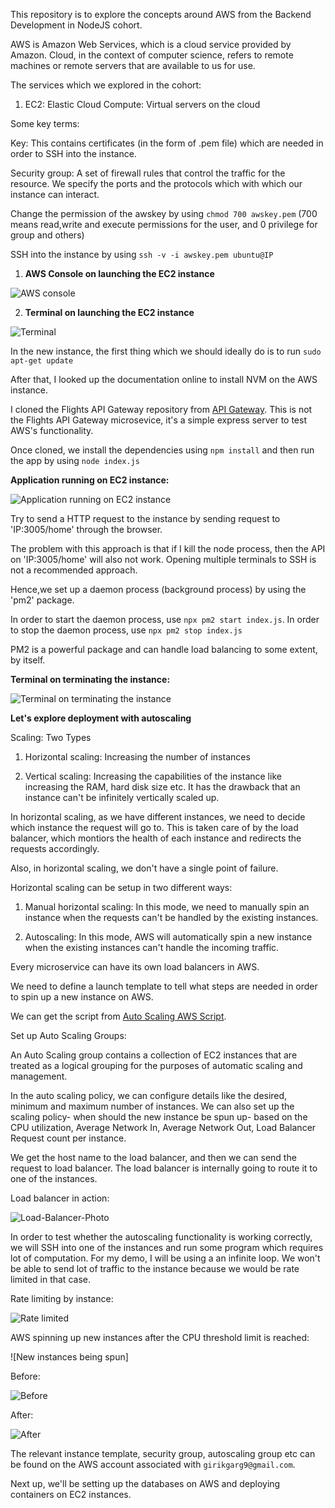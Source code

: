 This repository is to explore the concepts around AWS from the Backend Development in NodeJS cohort.

AWS is Amazon Web Services, which is a cloud service provided by Amazon. Cloud, in the context of computer science, refers to remote machines or remote servers that are available to us for use.

The services which we explored in the cohort:

1. EC2: Elastic Cloud Compute: Virtual servers on the cloud

Some key terms:

Key: This contains certificates (in the form of .pem file) which are needed in order to SSH into the instance.

Security group: A set of firewall rules that control the traffic for the resource. We specify the ports and the protocols which with which our instance can interact.

Change the permission of the awskey by using `chmod 700 awskey.pem` (700 means read,write and execute permissions for the user, and 0 privilege for group and others)

SSH into the instance by using `ssh -v -i awskey.pem ubuntu@IP` 

1. **AWS Console on launching the EC2 instance**

![AWS console](/AWS_console.png)

2. **Terminal on launching the EC2 instance**

![Terminal](/Terminal.png)

In the new instance, the first thing which we should ideally do is to run `sudo apt-get update`

After that, I looked up the documentation online to install NVM on the AWS instance.

I cloned the Flights API Gateway repository from [API Gateway](https://github.com/girikgarg8/API_Gateway). This is not the Flights API Gateway microsevice, it's a simple express server to test AWS's functionality.

Once cloned, we install the dependencies using `npm install` and then run the app by using `node index.js`

**Application running on EC2 instance:**

![Application running on EC2 instance](/Application_running_on_EC2_instance.png)


Try to send a HTTP request to the instance by sending request to 'IP:3005/home' through the browser.

The problem with this approach is that if I kill the node process, then the API on 'IP:3005/home' will also not work. Opening multiple terminals to SSH is not a recommended approach.

Hence,we set up a daemon process (background process) by using the 'pm2' package.

In order to start the daemon process, use `npx pm2 start index.js`. In order to stop the daemon process, use `npx pm2 stop index.js`

PM2 is a powerful package and can handle load balancing to some extent, by itself.

**Terminal on terminating the instance:**

![Terminal on terminating the instance](/Terminal_on_terminating_the_instance.png)

**Let's explore deployment with autoscaling**

Scaling: Two Types

1. Horizontal scaling: Increasing the number of instances

2. Vertical scaling: Increasing the capabilities of the instance like increasing the RAM, hard disk size etc. It has the drawback that an instance can't be infinitely vertically scaled up.

In horizontal scaling, as we have different instances, we need to decide which instance the request will go to. This is taken care of by the load balancer, which montiors the health of each instance and redirects the requests accordingly.

Also, in horizontal scaling, we don't have a single point of failure.

Horizontal scaling can be setup in two different ways:

1. Manual horizontal scaling: In this mode, we need to manually spin an instance when the requests can't be handled by the existing instances.

2. Autoscaling: In this mode, AWS will automatically spin a new instance when the existing instances can't handle the incoming traffic.

Every microservice can have its own load balancers in AWS.

We need to define a launch template to tell what steps are needed in order to spin up a new instance on AWS.

We can get the script from [Auto Scaling AWS Script](https://github.com/girikgarg8/AutoSclAwsUserDataScript). 

Set up Auto Scaling Groups: 

An Auto Scaling group contains a collection of EC2 instances that are treated as a logical grouping for the purposes of automatic scaling and management.

In the auto scaling policy, we can configure details like the desired, minimum and maximum number of instances. We can also set up the scaling policy- when should the new instance be spun up- based on the CPU utilization, Average Network In, Average Network Out, Load Balancer Request count per instance.

We get the host name to the load balancer, and then we can send the request to load balancer. The load balancer is internally going to route it to one of the instances.

Load balancer in action:

![Load-Balancer-Photo](./Load-Balancer-Photo.png)

In order to test whether the autoscaling functionality is working correctly, we will SSH into one of the instances and run some program which requires lot of computation. For my demo, I will be using a an infinite loop. We won't be able to send lot of traffic to the instance because we would be rate limited in that case.

Rate limiting by instance:

![Rate limited](./Rate_limited.png)

AWS spinning up new instances after the CPU threshold limit is reached:

![New instances being spun]

Before: 

![Before](./Before.png)

After: 

![After](./After.png)

The relevant instance template, security group, autoscaling group etc can be found on the AWS account associated with `girikgarg9@gmail.com`. 

Next up, we'll be setting up the databases on AWS and deploying containers on EC2 instances.